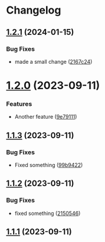 # Changelog

## [1.2.1](https://github.com/jarodsmk/release-it-test/compare/1.2.0...1.2.1) (2024-01-15)


### Bug Fixes

* made a small change ([2167c24](https://github.com/jarodsmk/release-it-test/commit/2167c2441c10e1151e4cc5c38a3cd89d6ab73366))

# [1.2.0](https://github.com/jarodsmk/release-it-test/compare/1.1.3...1.2.0) (2023-09-11)


### Features

* Another feature ([9e79111](https://github.com/jarodsmk/release-it-test/commit/9e79111b2d8501ae8a03721a9470c5a6d87e4f13))

## [1.1.3](https://github.com/jarodsmk/release-it-test/compare/1.1.2...1.1.3) (2023-09-11)


### Bug Fixes

* Fixed something ([99b9422](https://github.com/jarodsmk/release-it-test/commit/99b942294c701375fd63a5fb3478635d99873941))

## [1.1.2](https://github.com/jarodsmk/release-it-test/compare/1.1.1...1.1.2) (2023-09-11)


### Bug Fixes

* fixed something ([2150546](https://github.com/jarodsmk/release-it-test/commit/21505469f926cb6cf3f85533779b8279c6240eaf))

## [1.1.1](https://github.com/jarodsmk/release-it-test/compare/1.1.0...1.1.1) (2023-09-11)